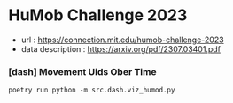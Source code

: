 # HuMob Challenge 2023

- url : https://connection.mit.edu/humob-challenge-2023
- data description : https://arxiv.org/pdf/2307.03401.pdf


### [dash] Movement Uids Ober Time
```poetry run python -m src.dash.viz_humod.py```
